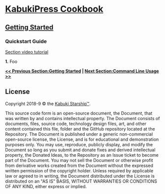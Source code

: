 # [KabukiPress Cookbook](../readme.md)

## [Getting Started](./readme.md)

### Quickstart Guide

[Section video tutorial](https://www.youtube.com/channel/UCS2vQG4gUE3vXWV_K9XScQw)

**1.** Foo

**[<< Previous Section:Getting Started](./readme.md) | [Next Section:Command Line Usage >>](./command_line_usage.md)**

## License

Copyright 2018-9 © the [Kabuki Starship™](https://kabukistarship.com).

This source code form is an open-source document, the Document, that was written by and contains intellectual property. The Document consists of documents, files, source code, technology design files, art, and other content contained this file, folder and the GitHub repository located at the Repository. The Document is published under a generic non-commercial open-source license, the License, and is for educational and demonstration purposes only. You may use, reproduce, publicly display, and modify the Document so long as you submit and donate fixes and derived intellectual property, the Donated Ideas, to the Repository as an Issue ticket to become part of the Document. You may not sell the Document or otherwise profit from derivative works created from the Document without the expressed written permission of the copyright holder. Unless required by applicable law or agreed to in writing, the Document distributed under the License is distributed on an "AS IS" BASIS, WITHOUT WARRANTIES OR CONDITIONS OF ANY KIND, either express or implied.
